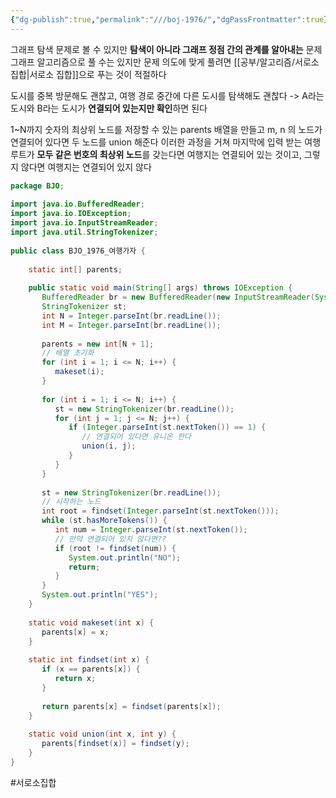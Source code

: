 ```yaml
---
{"dg-publish":true,"permalink":"///boj-1976/","dgPassFrontmatter":true}
---
```



그래프 탐색 문제로 볼 수 있지만 **탐색이 아니라 그래프 정점 간의 관계를 알아내는** 문제
그래프 알고리즘으로 풀 수는 있지만 문제 의도에 맞게 풀려면 [[공부/알고리즘/서로소 집합\|서로소 집합]]으로 푸는 것이 적절하다

도시를 중복 방문해도 괜찮고, 여행 경로 중간에 다른 도시를 탐색해도 괜찮다
->  A라는 도시와 B라는 도시가 **연결되어 있는지만 확인**하면 된다

1~N까지 숫자의 최상위 노드를 저장할 수 있는 parents 배열을 만들고
m, n 의 노드가 연결되어 있다면 두 노드를 union 해준다
이러한 과정을 거쳐 마지막에 입력 받는 여행루트가 **모두 같은 번호의 최상위 노드**를 갖는다면 여행지는 연결되어 있는 것이고, 그렇지 않다면 여행지는 연결되어 있지 않다

````java
package BJO;  
  
import java.io.BufferedReader;  
import java.io.IOException;  
import java.io.InputStreamReader;  
import java.util.StringTokenizer;  
  
public class BJO_1976_여행가자 {  
  
    static int[] parents;  
  
    public static void main(String[] args) throws IOException {  
       BufferedReader br = new BufferedReader(new InputStreamReader(System.in));  
       StringTokenizer st;  
       int N = Integer.parseInt(br.readLine());  
       int M = Integer.parseInt(br.readLine());  
  
       parents = new int[N + 1];  
       // 배열 초기화  
       for (int i = 1; i <= N; i++) {  
          makeset(i);  
       }  
  
       for (int i = 1; i <= N; i++) {  
          st = new StringTokenizer(br.readLine());  
          for (int j = 1; j <= N; j++) {  
             if (Integer.parseInt(st.nextToken()) == 1) {  
                // 연결되어 있다면 유니온 한다  
                union(i, j);  
             }  
          }  
       }  
  
       st = new StringTokenizer(br.readLine());  
       // 시작하는 노드  
       int root = findset(Integer.parseInt(st.nextToken()));  
       while (st.hasMoreTokens()) {  
          int num = Integer.parseInt(st.nextToken());  
          // 만약 연결되어 있지 않다면??  
          if (root != findset(num)) {  
             System.out.println("NO");  
             return;  
          }  
       }  
       System.out.println("YES");  
    }  
  
    static void makeset(int x) {  
       parents[x] = x;  
    }  
  
    static int findset(int x) {  
       if (x == parents[x]) {  
          return x;  
       }  
  
       return parents[x] = findset(parents[x]);  
    }  
  
    static void union(int x, int y) {  
       parents[findset(x)] = findset(y);  
    }  
}

````

#서로소집합